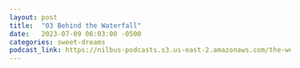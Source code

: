 ```yaml
---
layout: post
title:  "03 Behind the Waterfall"
date:   2023-07-09 06:03:00 -0500
categories: sweet-dreams
podcast_link: https://nilbus-podcasts.s3.us-east-2.amazonaws.com/the-well-trained-mind/Sweet%20Dreams/03%20Behind%20the%20Waterfall.mp3
---
```

